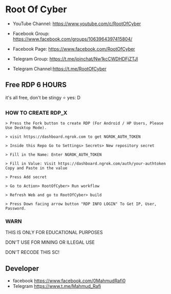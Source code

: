# Root Of Cyber
- YouTube Channel: https://www.youtube.com/c/RootOfCyber

- Facebook Group: https://www.facebook.com/groups/1063964397415804/

- Facebook Page: https://www.facebook.com/RootOfCyber

- Telegram Group: https://t.me/joinchat/Nw1kcCWDHDFjZTJl

- Telegram Channel:https://t.me/RootOfCyber



## Free RDP 6 HOURS

it's all free, don't be stingy ⭐️ yes: D

### HOW TO CREATE RDP_X
```
> Press the Fork button to create RDP (For Android / HP Users, Please Use Desktop Mode).

> visit https://dashboard.ngrok.com to get NGROK_AUTH_TOKEN

> Inside this Repo Go to Settings> Secrets> New repository secret

> Fill in the Name: Enter NGROK_AUTH_TOKEN

> Fill in Value: Visit https://dashboard.ngrok.com/auth/your-authtoken Copy and Paste in the value

> Press Add secret 

> Go to Action> RootOfCyber> Run workflow

> Refresh Web and go to RootOfCyber> build

> Press Down facing arrow button "RDP INFO LOGIN" To Get IP, User, Password.
```
### WARN

THIS IS ONLY FOR EDUCATIONAL PURPOSES

DON'T USE FOR MINING OR ILLEGAL USE

DON'T RECODE THIS SC!

## Developer

- facebook https://www.facebook.com/0MahmudRafi0
- Telegram https://www.t.me/Mahmud_Rafi 
